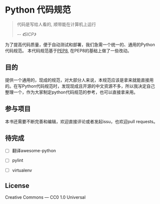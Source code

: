 # Python 代码规范

> 代码是写给人看的, 顺带能在计算机上运行  
>
> -- <cite>《SICP》</cite>

为了提高代码质量，便于自动测试和部署，我们急需一个统一的、通用的Python代码规范。
本代码规范基于[PEP8](https://www.python.org/dev/peps/pep-0008/), 在PEP8的基础上做了一些改动。

## 目的
提供一个通用的，现成的规范，对大部分人来说，本规范应该是拿来就能直接用的。在写Python代码规范时，发现现成且开源的中文资源不多，所以我决定自己整理一个，作为大家制定python代码规范的参考，也可以直接拿来用。

## 参与项目
本书还需要不断完善和编辑，欢迎直接评论或者发起issu，也欢迎pull requests。

## 待完成
- [ ] 翻译awesome-python
- [ ] pylint
- [ ] virtualenv


## License
Creative Commons — CC0 1.0 Universal
